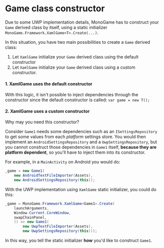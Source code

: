 # Game class constructor
Due to some UWP implementation details, MonoGame has to construct your `Game` derived class by itself, using a static initializer `MonoGame.Framework.XamlGame<T>.Create(...)`.

In this situation, you have two main possibilities to create a `Game` derived class:

1. Let `XamlGame` initialize your `Game` derived class using the default constructor
2. Let `XamlGame` initialize your `Game` derived class using a custom constructor.

#### 1. XamlGame uses the default constructor

With this logic, it isn't possible to inject dependencies through the constructor since the default constructor is called:
 `var game = new T();`



#### 2. XamlGame uses a custom constructor

Why may you need this constructor?

Consider `Game1` needs some dependencies such as an `ISettingsRepository` to get some values from each *platform* settings store. You would then implement an `AndroidSettingsRepository` and a `UwpSettingsRepository`, but you cannot construct those dependencies in `Game1` itself, **because they are platform dependent**, so you'll have to inject them into its constructor.

For example, in a `MainActivity` on Android you would do:

```c#
_game = new Game1(
    new AndroidTextFileImporter(Assets),
    new AndroidSettingsRepository(this));
```

With the UWP implementation using `XamlGame` static initializer, you could do this:

```c#
_game = MonoGame.Framework.XamlGame<Game1>.Create(
	launchArguments,
	Window.Current.CoreWindow,
	swapChainPanel,
	() => new Game1(
		new UwpTextFileImporter(Assets),
		new UwpSettingsRepository(this)));
```

In this way, you tell the static initializer **how** you'd like to construct `Game1`.

